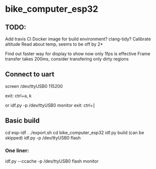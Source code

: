 # bike_computer_esp32

## TODO:
Add travis CI
Docker image for build environment?
clang-tidy?
Calibrate altitude
Read about temp, seems to be off by 2*

Find out faster way for display to show now only 1fps is effective
Frame transfer takes 200ms, consider transfering only dirty regions
## Connect to uart
screen /dev/ttyUSB0 115200

exit: ctrl+a, k

or
idf.py -p /dev/ttyUSB0 monitor
exit: ctrl+]
## Basic build
cd esp-idf
. ./export.sh
cd bike_computer_esp32
idf.py build (can be skipped)
idf.py -p /dev/ttyUSB0 flash

### One liner:
idf.py --ccache -p /dev/ttyUSB0 flash  monitor